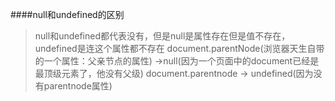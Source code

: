 
####null和undefined的区别
> null和undefined都代表没有，但是null是属性存在但是值不存在，undefined是连这个属性都不存在
> document.parentNode(浏览器天生自带的一个属性：父亲节点的属性) ->null(因为一个页面中的document已经是最顶级元素了，他没有父级)
> document.parentnode -> undefined(因为没有parentnode属性)
